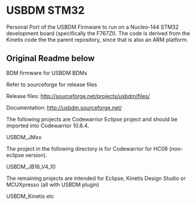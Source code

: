 USBDM STM32
===========

Personal Port of the USBDM Firmware to run on a Nucleo-144 STM32 development board (specifically the F767ZI). The code is derived from the Kinetis code the the parent repository, since that is also an ARM platform. 

Original Readme below
--------------------

BDM firmware for USBDM BDMs

Refer to sourceforge for release files

Release files: http://sourceforge.net/projects/usbdm/files/

Documentation: http://usbdm.sourceforge.net/

The following projects are Codewarrior Eclipse project and should be imported into Codewarrior 10.6.4.

USBDM_JMxx

The project in the following directory is for Codewarrior for HC08 (non-eclipse version).

USBDM_JB16_V4_10

The remaining projects are intended for Eclipse, Kinetis Design Studio or MCUXpresso (all with USBDM plugin)

USBDM_Kinetis etc

